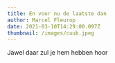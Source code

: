 ```yaml
---
title: En voor nu de laatste dan
author: Marcel Fleurop
date: 2021-03-10T14:29:00.097Z
thumbnail: /images/cuub.jpeg
---
```

Jawel daar zul je hem hebben hoor